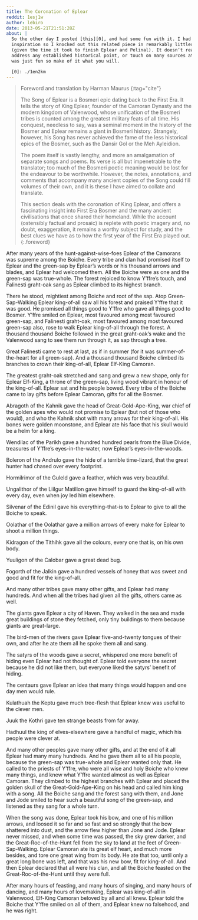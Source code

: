 ```yaml
---
title: The Coronation of Eplear
reddit: 1esj1w
author: lebiro
date: 2013-05-21T21:51:28Z
about: |
  So the other day I posted [this][0], and had some fun with it. I had some
  inspiration so I knocked out this related piece in remarkably littler time
  (given the time it took to finish Eplear and Pelinal). It doesn’t really
  address any established historical point, or touch on many sources at all, it
  was just fun so make of it what you will.

  [0]: ./1en2km
---
```


> Foreword and translation by Harman Maurus
> {:tag="cite"}
>
> The Song of Eplear is a Bosmeri epic dating back to the First Era. It tells
> the story of King Eplear, founder of the Camoran Dynasty and the modern
> kingdom of Valenwood, whose unification of the Bosmeri tribes is counted among
> the greatest military feats of all time. His conquest, needless to say, was a
> seminal moment in the history of the Bosmer and Eplear remains a giant in
> Bosmeri history. Strangely, however, his Song has never achieved the fame of
> the less historical epics of the Bosmer, such as the Dansir Gol or the Meh
> Ayleidion.
>
> The poem itself is vastly lengthy, and more an amalgamation of separate songs
> and poems. Its verse is all but impenetrable to the translator; too much of
> the Bosmeri poetic meaning would be lost for the endeavour to be worthwhile.
> However, the notes, annotations, and comments that accompany many ancient
> copies of the Song could fill volumes of their own, and it is these I have
> aimed to collate and translate.
>
> This section deals with the coronation of King Eplear, and offers a
> fascinating insight into First Era Bosmer and the many ancient civilisations
> that once shared their homeland. While the account (ostensibly factual and
> prosaic) is replete with poetic imagery and, no doubt, exaggeration, it
> remains a worthy subject for study, and the best clues we have as to how the
> first year of the First Era played out.
{:.foreword}

After many years of the hunt-against-wise-foes Eplear of the Camorans was
supreme among the Boiche. Every tribe and clan had promised itself to Eplear and
the green-sap by Eplear’s words or his thousand arrows and blades, and Eplear
had welcomed them. All the Boiche were as one and the green-sap was true-whole.
The forest rejoiced to know Y’ffre’s touch, and Falinesti graht-oak sang as
Eplear climbed to its highest branch.

There he stood, mightiest among Boiche and root of the sap. Atop
Green-Sap-Walking Eplear king-of-all saw all his forest and praised Y’ffre that
it was good. He promised all things good to Y’ffre who gave all things good to
Bosmer. Y’ffre smiled on Eplear, most favoured among most favoured green-sap,
and Falinesti graht-oak, most favoured among most favoured green-sap also, rose
to walk Eplear king-of-all through the forest. A thousand thousand Boiche
followed in the great graht-oak’s wake and the Valenwood sang to see them run
through it, as sap through a tree.

Great Falinesti came to rest at last, as if in summer (for it was
summer-of-the-heart for all green-sap). And a thousand thousand Boiche climbed
its branches to crown their king-of-all, Eplear Elf-King Camoran.

The greatest graht-oak stretched and sang and grew a new shape, only for Eplear
Elf-King, a throne of the green-sap, living wood vibrant in honour of the
king-of-all. Eplear sat and his people bowed. Every tribe of the Boiche came to
lay gifts before Eplear Camoran, gifts for all the Bosmer.

Abragoth of the Kahnik gave the head of Great-Gold-Ape-King, war chief of the
golden apes who would not promise to Eplear (but not of those who would), and
who the Kahnik shot with many arrows for their king-of-all. His bones were
golden moonstone, and Eplear ate his face that his skull would be a helm for a
king.

Wendilac of the Parikh gave a hundred hundred pearls from the Blue Divide,
treasures of Y’ffre’s eyes-in-the-water, now Eplear’s eyes-in-the-woods.

Boleron of the Andrulo gave the hide of a terrible time-lizard, that the great
hunter had chased over every footprint.

Hormilrimor of the Guleld gave a feather, which was very beautiful.

Ungalithor of the Liilgur Matilion gave himself to guard the king-of-all with
every day, even when joy led him elsewhere.

Silvenar of the Edinil gave his everything-that-is to Eplear to give to all the
Boiche to speak.

Oolathar of the Oolathar gave a million arrows of every make for Eplear to shoot
a million things.

Kidragon of the Tithihk gave all the colours, every one that is, on his own
body.

Yuuligon of the Calobar gave a great dead bug.

Fogorth of the Jalkin gave a hundred vessels of honey that was sweet and good
and fit for the king-of-all.

And many other tribes gave many other gifts, and Eplear had many hundreds. And
when all the tribes had given all the gifts, others came as well.

The giants gave Eplear a city of Haven. They walked in the sea and made great
buildings of stone they fetched, only tiny buildings to them because giants are
great-large.

The bird-men of the rivers gave Eplear five-and-twenty tongues of their own, and
after he ate them all he spoke them all and sang.

The satyrs of the woods gave a secret, whispered one more benefit of hiding even
Eplear had not thought of. Eplear told everyone the secret because he did not
like them, but everyone liked the satyrs’ benefit of hiding.

The centaurs gave Eplear an idea that many things would happen and one day men
would rule.

Kulathuah the Keptu gave much tree-flesh that Eplear knew was useful to the
clever men.

Juuk the Kothri gave ten strange beasts from far away.

Hadhuul the king of elves-elsewhere gave a handful of magic, which his people
were clever at.

And many other peoples gave many other gifts, and at the end of it all Eplear
had many many hundreds. And he gave them all to all his people, because the
green-sap was true-whole and Eplear wanted only that. He called to the priests
of Y’ffre, who were all wise and holy Boiche who knew many things, and knew what
Y’ffre wanted almost as well as Eplear Camoran. They climbed to the highest
branches with Eplear and placed the golden skull of the Great-Gold-Ape-King on
his head and called him king with a song. All the Boiche sang and the forest
sang with them, and Jone and Jode smiled to hear such a beautiful song of the
green-sap, and listened as they sang for a whole turn.

When the song was done, Eplear took his bow, and one of his million arrows, and
loosed it so far and so fast and so strongly that the bow shattered into dust,
and the arrow flew higher than Jone and Jode. Eplear never missed, and when some
time was passed, the sky grew darker, and the Great-Roc-of-the-Hunt fell from
the sky to land at the feet of Green-Sap-Walking. Eplear Camoran ate its great
elf heart, and much more besides, and tore one great wing from its body. He ate
that too, until only a great long bone was left, and that was his new bow, fit
for king-of-all. And then Eplear declared that all were his clan, and all the
Boiche feasted on the Great-Roc-of-the-Hunt until they were full.

After many hours of feasting, and many hours of singing, and many hours of
dancing, and many hours of lovemaking, Eplear was king-of-all in Valenwood,
Elf-King Camoran beloved by all and all knew. Eplear told the Boiche that Y’ffre
smiled on all of them, and Eplear knew no falsehood, and he was right.
